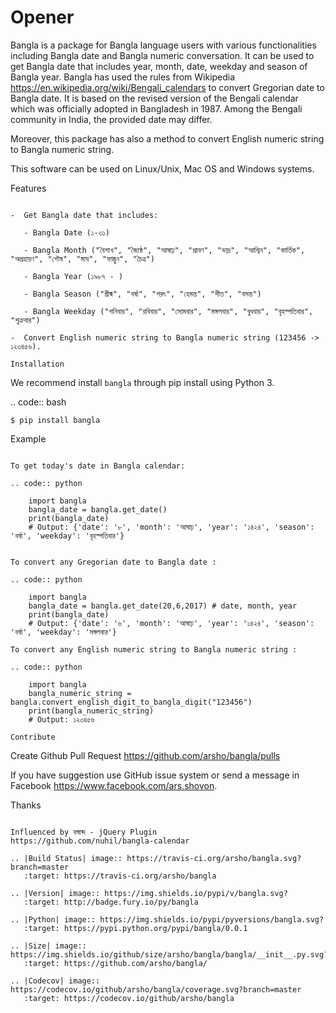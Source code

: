 # Opener

Bangla is a package for Bangla language users with various functionalities including Bangla date and Bangla numeric conversation.
It can be used to get Bangla date that includes year, month, date, weekday and season of Bangla year.
Bangla has used the rules from Wikipedia https://en.wikipedia.org/wiki/Bengali_calendars to convert 
Gregorian date to Bangla date. It is based on the revised version of the Bengali calendar which was officially adopted in Bangladesh in 1987.
Among the Bengali community in India, the provided date may differ.

Moreover, this package has also a method to convert English numeric string to Bangla numeric string.

This software can be used on Linux/Unix, Mac OS and Windows systems.

Features
~~~~~~~~

-  Get Bangla date that includes:

   - Bangla Date (১-৩১)

   - Bangla Month ("বৈশাখ", "জ্যৈষ্ঠ", "আষাঢ়", "শ্রাবণ", "ভাদ্র", "আশ্বিন", "কার্তিক", "অগ্রহায়ণ", "পৌষ", "মাঘ", "ফাল্গুন", "চৈত্র")

   - Bangla Year (১৯৮৭ - )

   - Bangla Season ("গ্রীষ্ম", "বর্ষা", "শরৎ", "হেমন্ত", "শীত", "বসন্ত")

   - Bangla Weekday ("শনিবার", "রবিবার", "সোমবার", "মঙ্গলবার", "বুধবার", "বৃহস্পতিবার", "শুক্রবার")

-  Convert English numeric string to Bangla numeric string (123456 -> ১২৩৪৫৬).

Installation
~~~~~~~~~~~~

We recommend install ``bangla`` through pip install using Python 3.

.. code:: bash

    $ pip install bangla

Example
~~~~~~~

To get today's date in Bangla calendar:

.. code:: python

	import bangla
	bangla_date = bangla.get_date()
	print(bangla_date) 
	# Output: {'date': '৮', 'month': 'আষাঢ়', 'year': '১৪২৪', 'season': 'বর্ষা', 'weekday': 'বৃহস্পতিবার'} 

	
To convert any Gregorian date to Bangla date :

.. code:: python

    import bangla
    bangla_date = bangla.get_date(20,6,2017) # date, month, year
    print(bangla_date) 
    # Output: {'date': '৬', 'month': 'আষাঢ়', 'year': '১৪২৪', 'season': 'বর্ষা', 'weekday': 'মঙ্গলবার'}
	
To convert any English numeric string to Bangla numeric string :

.. code:: python

    import bangla
    bangla_numeric_string = bangla.convert_english_digit_to_bangla_digit("123456")
    print(bangla_numeric_string)
    # Output: ১২৩৪৫৬
	
Contribute
~~~~~~~~~~

Create Github Pull Request https://github.com/arsho/bangla/pulls

If you have suggestion use GitHub issue system or send a message in Facebook https://www.facebook.com/ars.shovon.

Thanks
~~~~~~

Influenced by বঙ্গাব্দ - jQuery Plugin 
https://github.com/nuhil/bangla-calendar

.. |Build Status| image:: https://travis-ci.org/arsho/bangla.svg?branch=master
   :target: https://travis-ci.org/arsho/bangla

.. |Version| image:: https://img.shields.io/pypi/v/bangla.svg?
   :target: http://badge.fury.io/py/bangla
   
.. |Python| image:: https://img.shields.io/pypi/pyversions/bangla.svg?
   :target: https://pypi.python.org/pypi/bangla/0.0.1
      
.. |Size| image:: https://img.shields.io/github/size/arsho/bangla/bangla/__init__.py.svg?
   :target: https://github.com/arsho/bangla/   
   
.. |Codecov| image:: https://codecov.io/github/arsho/bangla/coverage.svg?branch=master
   :target: https://codecov.io/github/arsho/bangla      